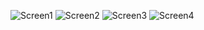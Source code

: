 ![Screen1](https://github.com/bikramcast/html-css-js-portfolio-tutorial/assets/161206634/1ef193c2-2c5c-449a-9099-dadfe18265cc)
![Screen2](https://github.com/bikramcast/html-css-js-portfolio-tutorial/assets/161206634/0b7bdea7-f1a2-4261-9276-ae4b864c4961)
![Screen3](https://github.com/bikramcast/html-css-js-portfolio-tutorial/assets/161206634/fd20a40d-2f9d-4752-b072-aab43f4a8177)
![Screen4](https://github.com/bikramcast/html-css-js-portfolio-tutorial/assets/161206634/804008d4-bc92-48f9-b653-152e0de533ba)
